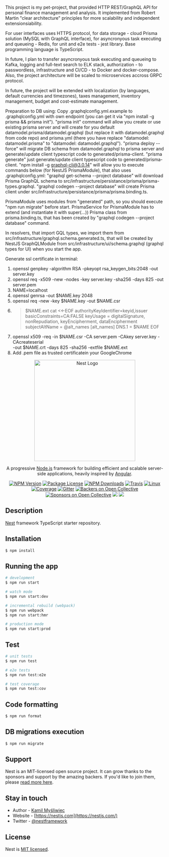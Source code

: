 This project is my pet-project, that provided HTTP REST/GraphQL API for personal finance management and analysis. It implemented from Robert Martin "clear architecture" principles for more scalability and independent extensionsiability.

For user interfaces uses HTTPS protocol, for data storage - cloud Prisma solution (MySQL with GraphQL interface), for asyncronyous task executing and queueing - Redis, for unit and e2e tests - jest library. Base programming language is TypeScript.

In future, I plan to transfer asyncronyous task executing and queueing to Kafka, logging and full-text search to ELK stack, authorization - to passwordless, infrastructure and CI/CD - to Docker and docker-compose. Also, the project architecture will be scaled to microservices accross GRPC protocol.

In future, the project will be extended with localization (by languages, default currencies and timezones), taxes management, inventory management, budget and cost-estimate management.

Preparation to DB using:
Copy .graphqlconfig.yml.example to .graphqlconfig.yml with own endpoint (you can get it via "npm install -g prisma && prisma init").
"prisma init" command will allow you create or use existing prisma server and will create for you default datamodel.prisma/datamodel.graphql (but replace it with datamodel.graphql from code repo) and prisma.yml (there you have replace "datamodel: datamodel.prisma" to "datamodel: datamodel.graphql").
"prisma deploy --force" will migrate DB schema from datamodel.graphql to prisma server and generate/update client typescript code to generated/prisma-client.
"prisma generate" just generate/update client typescript code to generated/prisma-client.
"npm install -g graphql-cli@3.0.14" will allow you to execute commands below (for NestJS PrismaModule), that also uses .graphqlconfig.yml:
"graphql get-schema --project database" will download Prisma GraphQL schema to src/infrastructure/persistance/prisma/prisma-types.graphql.
"graphql codegen --project database" will create Prisma client under src/infrastructure/persistance/prisma/prisma.binding.ts.

PrismaModule uses modules from "generated" path, so you should execute "npm run migrate" before start.
PrismaService for PrismaModule has to extend (and instantiate it with super(...)) Prisma class from prisma.binding.ts, that has been created by "graphql codegen --project database" command.

In resolvers, that import GQL types, we import them from src/infrastructure/graphql.schema.generated.ts, that will be created by NestJS GraphQLModule from src/infrastructure/ui/schema.graphql (graphql types for UI) when you start the app.

Generate ssl certificate in terminal:
1. openssl genpkey -algorithm RSA -pkeyopt rsa_keygen_bits:2048 -out server.key
2. openssl req -x509 -new -nodes -key server.key -sha256 -days 825 -out server.pem
3. NAME=localhost
4. openssl genrsa -out $NAME.key 2048
5. openssl req -new -key $NAME.key -out $NAME.csr
6. >$NAME.ext cat <<-EOF
authorityKeyIdentifier=keyid,issuer
basicConstraints=CA:FALSE
keyUsage = digitalSignature, nonRepudiation, keyEncipherment, dataEncipherment
subjectAltName = @alt_names
[alt_names]
DNS.1 = $NAME
EOF
7. openssl x509 -req -in $NAME.csr -CA server.pem -CAkey server.key -CAcreateserial \
-out $NAME.crt -days 825 -sha256 -extfile $NAME.ext
8. Add .pem file as trusted certificatein your GoogleChrome

<p align="center">
  <a href="http://nestjs.com/" target="blank"><img src="https://nestjs.com/img/logo_text.svg" width="320" alt="Nest Logo" /></a>
</p>

[travis-image]: https://api.travis-ci.org/nestjs/nest.svg?branch=master
[travis-url]: https://travis-ci.org/nestjs/nest
[linux-image]: https://img.shields.io/travis/nestjs/nest/master.svg?label=linux
[linux-url]: https://travis-ci.org/nestjs/nest
  
  <p align="center">A progressive <a href="http://nodejs.org" target="blank">Node.js</a> framework for building efficient and scalable server-side applications, heavily inspired by <a href="https://angular.io" target="blank">Angular</a>.</p>
    <p align="center">
<a href="https://www.npmjs.com/~nestjscore"><img src="https://img.shields.io/npm/v/@nestjs/core.svg" alt="NPM Version" /></a>
<a href="https://www.npmjs.com/~nestjscore"><img src="https://img.shields.io/npm/l/@nestjs/core.svg" alt="Package License" /></a>
<a href="https://www.npmjs.com/~nestjscore"><img src="https://img.shields.io/npm/dm/@nestjs/core.svg" alt="NPM Downloads" /></a>
<a href="https://travis-ci.org/nestjs/nest"><img src="https://api.travis-ci.org/nestjs/nest.svg?branch=master" alt="Travis" /></a>
<a href="https://travis-ci.org/nestjs/nest"><img src="https://img.shields.io/travis/nestjs/nest/master.svg?label=linux" alt="Linux" /></a>
<a href="https://coveralls.io/github/nestjs/nest?branch=master"><img src="https://coveralls.io/repos/github/nestjs/nest/badge.svg?branch=master#5" alt="Coverage" /></a>
<a href="https://gitter.im/nestjs/nestjs?utm_source=badge&utm_medium=badge&utm_campaign=pr-badge&utm_content=body_badge"><img src="https://badges.gitter.im/nestjs/nestjs.svg" alt="Gitter" /></a>
<a href="https://opencollective.com/nest#backer"><img src="https://opencollective.com/nest/backers/badge.svg" alt="Backers on Open Collective" /></a>
<a href="https://opencollective.com/nest#sponsor"><img src="https://opencollective.com/nest/sponsors/badge.svg" alt="Sponsors on Open Collective" /></a>
  <a href="https://paypal.me/kamilmysliwiec"><img src="https://img.shields.io/badge/Donate-PayPal-dc3d53.svg"/></a>
  <a href="https://twitter.com/nestframework"><img src="https://img.shields.io/twitter/follow/nestframework.svg?style=social&label=Follow"></a>
</p>
  <!--[![Backers on Open Collective](https://opencollective.com/nest/backers/badge.svg)](https://opencollective.com/nest#backer)
  [![Sponsors on Open Collective](https://opencollective.com/nest/sponsors/badge.svg)](https://opencollective.com/nest#sponsor)-->

## Description

[Nest](https://github.com/nestjs/nest) framework TypeScript starter repository.

## Installation

```bash
$ npm install
```

## Running the app

```bash
# development
$ npm run start

# watch mode
$ npm run start:dev

# incremental rebuild (webpack)
$ npm run webpack
$ npm run start:hmr

# production mode
$ npm run start:prod
```

## Test

```bash
# unit tests
$ npm run test

# e2e tests
$ npm run test:e2e

# test coverage
$ npm run test:cov
```

## Code formatting

```bash
$ npm run format
```

## DB migrations execution

```bash
$ npm run migrate
```

## Support

Nest is an MIT-licensed open source project. It can grow thanks to the sponsors and support by the amazing backers. If you'd like to join them, please [read more here](https://docs.nestjs.com/support).

## Stay in touch

- Author - [Kamil Myśliwiec](https://kamilmysliwiec.com)
- Website - [https://nestjs.com](https://nestjs.com/)
- Twitter - [@nestframework](https://twitter.com/nestframework)

## License

  Nest is [MIT licensed](LICENSE).
